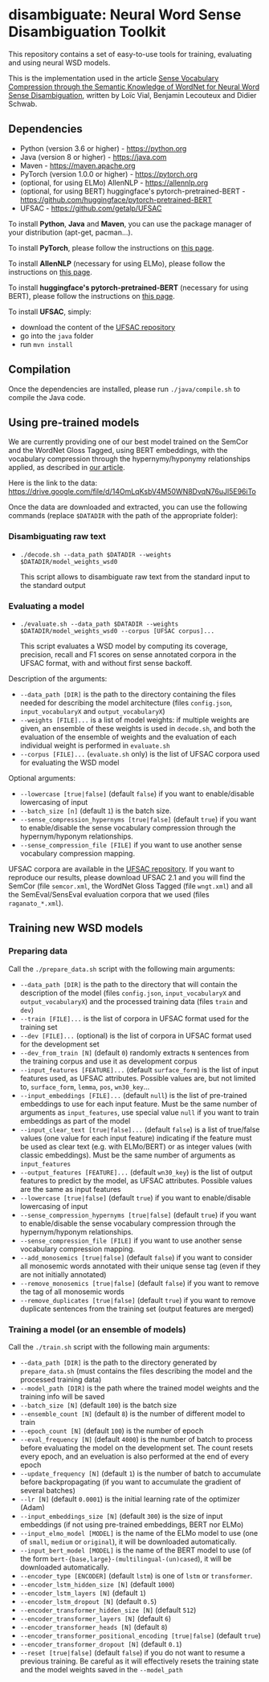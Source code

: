 # disambiguate: Neural Word Sense Disambiguation Toolkit


This repository contains a set of easy-to-use tools for training, evaluating and using neural WSD models.

This is the implementation used in the article [Sense Vocabulary Compression through the Semantic Knowledge of WordNet for Neural Word Sense Disambiguation](https://arxiv.org/abs/1905.05677), written by Loïc Vial, Benjamin Lecouteux and Didier Schwab.

## Dependencies
- Python (version 3.6 or higher) - <https://python.org>
- Java (version 8 or higher) - <https://java.com>
- Maven - <https://maven.apache.org>
- PyTorch (version 1.0.0 or higher) - <https://pytorch.org>
- (optional, for using ELMo) AllenNLP - <https://allennlp.org>
- (optional, for using BERT) huggingface's pytorch-pretrained-BERT - <https://github.com/huggingface/pytorch-pretrained-BERT>
- UFSAC - <https://github.com/getalp/UFSAC>

To install **Python**, **Java** and **Maven**, you can use the package manager of your distribution (apt-get, pacman...).

To install **PyTorch**, please follow the instructions on [this page](https://pytorch.org/get-started).

To install **AllenNLP** (necessary for using ELMo), please follow the instructions on [this page](https://allennlp.org/tutorials).

To install **huggingface's pytorch-pretrained-BERT** (necessary for using BERT), please follow the instructions on [this page](https://github.com/huggingface/pytorch-pretrained-BERT).

To install **UFSAC**, simply:

- download the content of the [UFSAC repository](https://github.com/getalp/UFSAC)
- go into the `java` folder
- run `mvn install`

## Compilation

Once the dependencies are installed, please run `./java/compile.sh` to compile the Java code.

## Using pre-trained models

We are currently providing one of our best model trained on the SemCor and the WordNet Gloss Tagged, using BERT embeddings, with the vocabulary compression through the hypernymy/hyponymy relationships applied, as described in [our article](https://arxiv.org/abs/1905.05677).

Here is the link to the data: <https://drive.google.com/file/d/14OmLqKsbV4M50WN8DvqN76uJl5E96iTo>

Once the data are downloaded and extracted, you can use the following commands (replace `$DATADIR` with the path of the appropriate folder):

### Disambiguating raw text

- `./decode.sh --data_path $DATADIR --weights $DATADIR/model_weights_wsd0`

  This script allows to disambiguate raw text from the standard input to the standard output

### Evaluating a model

- `./evaluate.sh --data_path $DATADIR --weights $DATADIR/model_weights_wsd0 --corpus [UFSAC corpus]...` 

  This script evaluates a WSD model by computing its coverage, precision, recall and F1 scores on sense annotated corpora in the UFSAC format, with and without first sense backoff.

Description of the arguments:

- `--data_path [DIR]` is the path to the directory containing the files needed for describing the model architecture (files `config.json`, `input_vocabularyX` and `output_vocabularyX`)
- `--weights [FILE]...` is a list of model weights: if multiple weights are given, an ensemble of these weights is used in `decode.sh`, and both the evaluation of the ensemble of weights and the evaluation of each individual weight is performed in `evaluate.sh`
- `--corpus [FILE]...` (`evaluate.sh` only) is the list of UFSAC corpora used for evaluating the WSD model

Optional arguments:

- `--lowercase [true|false]` (default `false`) if you want to enable/disable lowercasing of input
- `--batch_size [n]` (default `1`) is the batch size.
- `--sense_compression_hypernyms [true|false]` (default `true`) if you want to enable/disable the sense vocabulary compression through the hypernym/hyponym relationships.
- `--sense_compression_file [FILE]` if you want to use another sense vocabulary compression mapping.

UFSAC corpora are available in the [UFSAC repository](https://github.com/getalp/UFSAC). If you want to reproduce our results, please download UFSAC 2.1 and you will find the SemCor (file `semcor.xml`, the WordNet Gloss Tagged (file `wngt.xml`) and all the SemEval/SensEval evaluation corpora that we used (files `raganato_*.xml`).

## Training new WSD models

### Preparing data

Call the `./prepare_data.sh` script with the following main arguments:

- `--data_path [DIR]` is the path to the directory that will contain the description of the model (files `config.json`, `input_vocabularyX` and `output_vocabularyX`) and the processed training data (files `train` and `dev`)
- `--train [FILE]...` is the list of corpora in UFSAC format used for the training set
- `--dev [FILE]...` (optional) is the list of corpora in UFSAC format used for the development set
- `--dev_from_train [N]` (default `0`) randomly extracts `N` sentences from the training corpus and use it as development corpus
- `--input_features [FEATURE]...` (default `surface_form`) is the list of input features used, as UFSAC attributes. Possible values are, but not limited to, `surface_form`, `lemma`, `pos`, `wn30_key`...
- `--input_embeddings [FILE]...` (default `null`) is the list of pre-trained embeddings to use for each input feature. Must be the same number of arguments as `input_features`, use special value `null` if you want to train embeddings as part of the model
- `--input_clear_text [true|false]...` (default `false`) is a list of true/false values (one value for each input feature) indicating if the feature must be used as clear text (e.g. with ELMo/BERT) or as integer values (with classic embeddings). Must be the same number of arguments as `input_features`
- `--output_features [FEATURE]...` (default `wn30_key`) is the list of output features to predict by the model, as UFSAC attributes. Possible values are the same as input features
- `--lowercase [true|false]` (default `true`) if you want to enable/disable lowercasing of input
- `--sense_compression_hypernyms [true|false]` (default `true`) if you want to enable/disable the sense vocabulary compression through the hypernym/hyponym relationships.
- `--sense_compression_file [FILE]` if you want to use another sense vocabulary compression mapping.
- `--add_monosemics [true|false]` (default `false`) if you want to consider all monosemic words annotated with their unique sense tag (even if they are not initially annotated)
- `--remove_monosemics [true|false]` (default `false`) if you want to remove the tag of all monosemic words
- `--remove_duplicates [true|false]` (default `true`) if you want to remove duplicate sentences from the training set (output features are merged)

### Training a model (or an ensemble of models)

Call the `./train.sh` script with the following main arguments:

- `--data_path [DIR]` is the path to the directory generated by `prepare_data.sh` (must contains the files describing the model and the processed training data)
- `--model_path [DIR]` is the path where the trained model weights and the training info will be saved
- `--batch_size [N]` (default `100`) is the batch size
- `--ensemble_count [N]` (default `8`) is the number of different model to train
- `--epoch_count [N]` (default `100`) is the number of epoch
- `--eval_frequency [N]` (default `4000`) is the number of batch to process before evaluating the model on the development set. The count resets every epoch, and an eveluation is also performed at the end of every epoch
- `--update_frequency [N]` (default `1`) is the number of batch to accumulate before backpropagating (if you want to accumulate the gradient of several batches)
- `--lr [N]` (default `0.0001`) is the initial learning rate of the optimizer (Adam)
- `--input_embeddings_size [N]` (default `300`) is the size of input embeddings (if not using pre-trained embeddings, BERT nor ELMo)
- `--input_elmo_model [MODEL]` is the name of the ELMo model to use (one of `small`, `medium` or `original`), it will be downloaded automatically.
- `--input_bert_model [MODEL]` is the name of the BERT model to use (of the form `bert-{base,large}-(multilingual-(un)cased`), it will be downloaded automatically.
- `--encoder_type [ENCODER]` (default `lstm`) is one of `lstm` or `transformer`.
- `--encoder_lstm_hidden_size [N]` (default `1000`)
- `--encoder_lstm_layers [N]` (default `1`)
- `--encoder_lstm_dropout [N]` (default `0.5`)
- `--encoder_transformer_hidden_size [N]` (default `512`)
- `--encoder_transformer_layers [N]` (default `6`)
- `--encoder_transformer_heads [N]` (default `8`)
- `--encoder_transformer_positional_encoding [true|false]` (default `true`)
- `--encoder_transformer_dropout [N]` (default `0.1`)
- `--reset [true|false]` (default `false`) if you do not want to resume a previous training. Be careful as it will effectively resets the training state and the model weights saved in the `--model_path`

